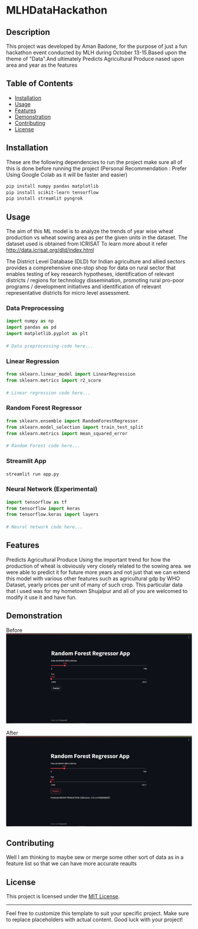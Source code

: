 # MLHDataHackathon

## Description

This project was developed by Aman Badone, for the purpose of just a fun hackathon event conducted by MLH during October 13-15.Based upon the theme of "Data".And ultimately Predicts Agricultural Produce nased upon area and year as the features

## Table of Contents

- [Installation](#installation)
- [Usage](#usage)
- [Features](#features)
- [Demonstration](#demonstration)
- [Contributing](#contributing)
- [License](#license)

## Installation

These are the following dependencies to run the project make sure all of this is done before running the project
(Personal Recommendation : Prefer Using Google Colab as it will be faster and easier)

```bash
pip install numpy pandas matplotlib
pip install scikit-learn tensorflow
pip install streamlit pyngrok
```

## Usage

The aim of this ML model is to analyze the trends of year wise wheat production vs wheat sowing area as per the given units in the dataset.
The dataset used is obtained from ICRISAT To learn more about it refer http://data.icrisat.org/dld/index.html

The District Level Database (DLD) for Indian agriculture and allied sectors provides a comprehensive one-stop shop for data on rural sector that enables testing of key research hypotheses, identification of relevant districts / regions for technology dissemination, promoting rural pro-poor programs / development initiatives and identification of relevant representative districts for micro level assessment.

### Data Preprocessing

```python
import numpy as np
import pandas as pd
import matplotlib.pyplot as plt

# Data preprocessing code here...
```

### Linear Regression

```python
from sklearn.linear_model import LinearRegression
from sklearn.metrics import r2_score

# Linear regression code here...
```

### Random Forest Regressor

```python
from sklearn.ensemble import RandomForestRegressor
from sklearn.model_selection import train_test_split
from sklearn.metrics import mean_squared_error

# Random Forest code here...
```

### Streamlit App

```bash
streamlit run app.py
```

### Neural Network (Experimental)

```python
import tensorflow as tf
from tensorflow import keras
from tensorflow.keras import layers

# Neural network code here...
```

## Features

Predicts Agricultural Produce
Using the important trend for how the production of wheat is obviously very closely related to the sowing area. we were able to predict it for future more years
and not just that we can extend this model with various other features such as agricultural gdp by WHO Dataset, yearly prices per unit of many of such crop.
This particular data that i used was for my hometown Shujalpur and all of you are welcomed to modify it use it and have fun.

## Demonstration

Before
![Input Features Image](before.PNG)

After
![Prediction Result Image](after.PNG)



## Contributing

Well I am thinking to maybe sew or merge some other sort of data as in a feature list so that we can have more accurate reaults

## License

This project is licensed under the [MIT License](LICENSE).

---

Feel free to customize this template to suit your specific project. Make sure to replace placeholders with actual content. Good luck with your project!
